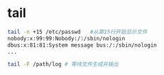 # tail

```bash
tail -n +15 /etc/passwd   #从第15行开始显示文件
nobody:x:99:99:Nobody:/:/sbin/nologin
dbus:x:81:81:System message bus:/:/sbin/nologin
...
```

```bash
tail -F /path/log # 等待文件生成并输出
```